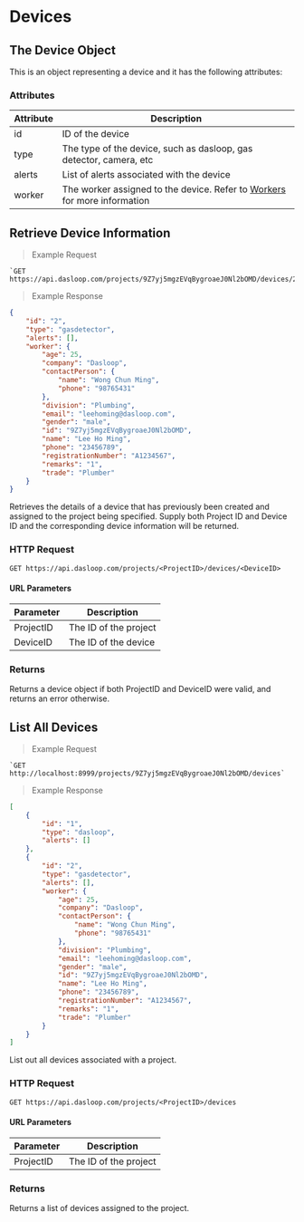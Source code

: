 # Devices

## The Device Object

This is an object representing a device and it has the following attributes:

### Attributes

Attribute | Description
--------- | -----------
id | ID of the device
type | The type of the device, such as dasloop, gas detector, camera, etc
alerts | List of alerts associated with the device
worker | The worker assigned to the device. Refer to <a href="#workers">Workers</a> for more information

## Retrieve Device Information

> Example Request

```http
`GET https://api.dasloop.com/projects/9Z7yj5mgzEVqBygroaeJ0Nl2bOMD/devices/2`
```

> Example Response

```json
{
    "id": "2",
    "type": "gasdetector",
    "alerts": [],
    "worker": {
        "age": 25,
        "company": "Dasloop",
        "contactPerson": {
            "name": "Wong Chun Ming",
            "phone": "98765431"
        },
        "division": "Plumbing",
        "email": "leehoming@dasloop.com",
        "gender": "male",
        "id": "9Z7yj5mgzEVqBygroaeJ0Nl2bOMD",
        "name": "Lee Ho Ming",
        "phone": "23456789",
        "registrationNumber": "A1234567",
        "remarks": "1",
        "trade": "Plumber"
    }
}
```

Retrieves the details of a device that has previously been created and assigned to the project being specified. Supply both Project ID and Device ID and the corresponding device information will be returned.

### HTTP Request

`GET https://api.dasloop.com/projects/<ProjectID>/devices/<DeviceID>`

#### URL Parameters

Parameter | Description
--------- | -----------
ProjectID | The ID of the project
DeviceID | The ID of the device

### Returns

Returns a device object if both ProjectID and DeviceID were valid, and returns an error otherwise.

## List All Devices

> Example Request

```http
`GET http://localhost:8999/projects/9Z7yj5mgzEVqBygroaeJ0Nl2bOMD/devices`
```

> Example Response

```json
[
    {
        "id": "1",
        "type": "dasloop",
        "alerts": []
    },
    {
        "id": "2",
        "type": "gasdetector",
        "alerts": [],
        "worker": {
            "age": 25,
            "company": "Dasloop",
            "contactPerson": {
                "name": "Wong Chun Ming",
                "phone": "98765431"
            },
            "division": "Plumbing",
            "email": "leehoming@dasloop.com",
            "gender": "male",
            "id": "9Z7yj5mgzEVqBygroaeJ0Nl2bOMD",
            "name": "Lee Ho Ming",
            "phone": "23456789",
            "registrationNumber": "A1234567",
            "remarks": "1",
            "trade": "Plumber"
        }
    }
]
```

List out all devices associated with a project.

### HTTP Request

`GET https://api.dasloop.com/projects/<ProjectID>/devices`

#### URL Parameters

Parameter | Description
--------- | -----------
ProjectID | The ID of the project

### Returns

Returns a list of devices assigned to the project.

